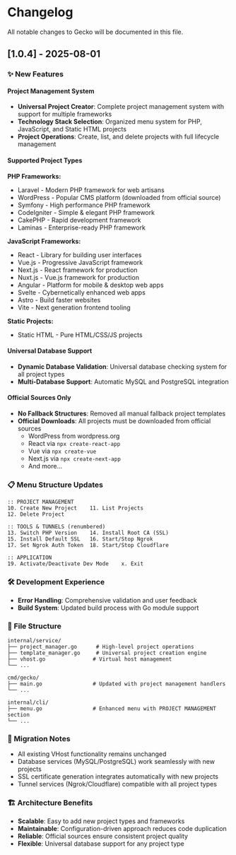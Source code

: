 # Changelog

All notable changes to Gecko will be documented in this file.

## [1.0.4] - 2025-08-01

### ✨ New Features

#### Project Management System
- **Universal Project Creator**: Complete project management system with support for multiple frameworks
- **Technology Stack Selection**: Organized menu system for PHP, JavaScript, and Static HTML projects
- **Project Operations**: Create, list, and delete projects with full lifecycle management

#### Supported Project Types

**PHP Frameworks:**
- Laravel - Modern PHP framework for web artisans
- WordPress - Popular CMS platform (downloaded from official source)
- Symfony - High performance PHP framework
- CodeIgniter - Simple & elegant PHP framework
- CakePHP - Rapid development framework
- Laminas - Enterprise-ready PHP framework

**JavaScript Frameworks:**
- React - Library for building user interfaces
- Vue.js - Progressive JavaScript framework
- Next.js - React framework for production
- Nuxt.js - Vue.js framework for production
- Angular - Platform for mobile & desktop web apps
- Svelte - Cybernetically enhanced web apps
- Astro - Build faster websites
- Vite - Next generation frontend tooling

**Static Projects:**
- Static HTML - Pure HTML/CSS/JS projects

#### Universal Database Support
- **Dynamic Database Validation**: Universal database checking system for all project types
- **Multi-Database Support**: Automatic MySQL and PostgreSQL integration

#### Official Sources Only
- **No Fallback Structures**: Removed all manual fallback project templates
- **Official Downloads**: All projects must be downloaded from official sources
  - WordPress from wordpress.org
  - React via `npx create-react-app`
  - Vue via `npx create-vue`
  - Next.js via `npx create-next-app`
  - And more...

### 📋 Menu Structure Updates
```
:: PROJECT MANAGEMENT
10. Create New Project    11. List Projects
12. Delete Project

:: TOOLS & TUNNELS (renumbered)
13. Switch PHP Version    14. Install Root CA (SSL)
15. Install Default SSL   16. Start/Stop Ngrok
17. Set Ngrok Auth Token  18. Start/Stop Cloudflare

:: APPLICATION
19. Activate/Deactivate Dev Mode    x. Exit
```

### 🛠️ Development Experience
- **Error Handling**: Comprehensive validation and user feedback
- **Build System**: Updated build process with Go module support

### 📁 File Structure
```
internal/service/
├── project_manager.go      # High-level project operations
├── template_manager.go     # Universal project creation engine
├── vhost.go               # Virtual host management
└── ...

cmd/gecko/
├── main.go                # Updated with project management handlers
└── ...

internal/cli/
├── menu.go                # Enhanced menu with PROJECT MANAGEMENT section
└── ...
```

### 🔄 Migration Notes
- All existing VHost functionality remains unchanged
- Database services (MySQL/PostgreSQL) work seamlessly with new projects
- SSL certificate generation integrates automatically with new projects
- Tunnel services (Ngrok/Cloudflare) compatible with all project types

### 🏗️ Architecture Benefits
- **Scalable**: Easy to add new project types and frameworks
- **Maintainable**: Configuration-driven approach reduces code duplication
- **Reliable**: Official sources ensure consistent project quality
- **Flexible**: Universal database support for any project type